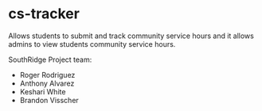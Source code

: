 # cs-tracker
Allows students to submit and track community service hours and it allows admins to view students community service hours.

SouthRidge Project team: 

- Roger Rodriguez
- Anthony Alvarez
- Keshari White
- Brandon Visscher 